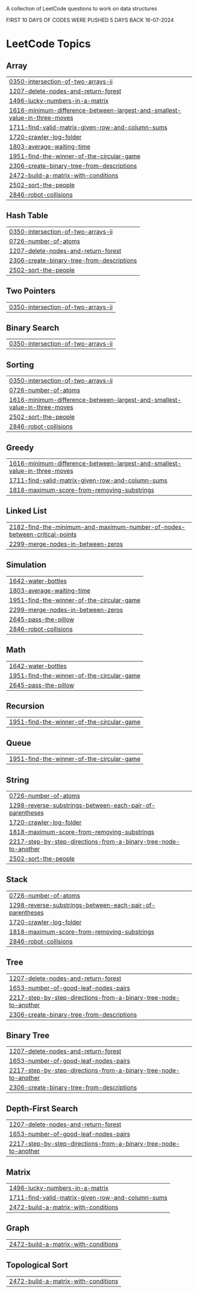 A collection of LeetCode questions to work on data structures

FIRST 10 DAYS OF CODES WERE PUSHED 5 DAYS BACK 16-07-2024
<!---LeetCode Topics Start-->
# LeetCode Topics
## Array
|  |
| ------- |
| [0350-intersection-of-two-arrays-ii](https://github.com/riteshhbhandari/Leetcode/tree/master/0350-intersection-of-two-arrays-ii) |
| [1207-delete-nodes-and-return-forest](https://github.com/riteshhbhandari/Leetcode/tree/master/1207-delete-nodes-and-return-forest) |
| [1496-lucky-numbers-in-a-matrix](https://github.com/riteshhbhandari/Leetcode/tree/master/1496-lucky-numbers-in-a-matrix) |
| [1616-minimum-difference-between-largest-and-smallest-value-in-three-moves](https://github.com/riteshhbhandari/Leetcode/tree/master/1616-minimum-difference-between-largest-and-smallest-value-in-three-moves) |
| [1711-find-valid-matrix-given-row-and-column-sums](https://github.com/riteshhbhandari/Leetcode/tree/master/1711-find-valid-matrix-given-row-and-column-sums) |
| [1720-crawler-log-folder](https://github.com/riteshhbhandari/Leetcode/tree/master/1720-crawler-log-folder) |
| [1803-average-waiting-time](https://github.com/riteshhbhandari/Leetcode/tree/master/1803-average-waiting-time) |
| [1951-find-the-winner-of-the-circular-game](https://github.com/riteshhbhandari/Leetcode/tree/master/1951-find-the-winner-of-the-circular-game) |
| [2306-create-binary-tree-from-descriptions](https://github.com/riteshhbhandari/Leetcode/tree/master/2306-create-binary-tree-from-descriptions) |
| [2472-build-a-matrix-with-conditions](https://github.com/riteshhbhandari/Leetcode/tree/master/2472-build-a-matrix-with-conditions) |
| [2502-sort-the-people](https://github.com/riteshhbhandari/Leetcode/tree/master/2502-sort-the-people) |
| [2846-robot-collisions](https://github.com/riteshhbhandari/Leetcode/tree/master/2846-robot-collisions) |
## Hash Table
|  |
| ------- |
| [0350-intersection-of-two-arrays-ii](https://github.com/riteshhbhandari/Leetcode/tree/master/0350-intersection-of-two-arrays-ii) |
| [0726-number-of-atoms](https://github.com/riteshhbhandari/Leetcode/tree/master/0726-number-of-atoms) |
| [1207-delete-nodes-and-return-forest](https://github.com/riteshhbhandari/Leetcode/tree/master/1207-delete-nodes-and-return-forest) |
| [2306-create-binary-tree-from-descriptions](https://github.com/riteshhbhandari/Leetcode/tree/master/2306-create-binary-tree-from-descriptions) |
| [2502-sort-the-people](https://github.com/riteshhbhandari/Leetcode/tree/master/2502-sort-the-people) |
## Two Pointers
|  |
| ------- |
| [0350-intersection-of-two-arrays-ii](https://github.com/riteshhbhandari/Leetcode/tree/master/0350-intersection-of-two-arrays-ii) |
## Binary Search
|  |
| ------- |
| [0350-intersection-of-two-arrays-ii](https://github.com/riteshhbhandari/Leetcode/tree/master/0350-intersection-of-two-arrays-ii) |
## Sorting
|  |
| ------- |
| [0350-intersection-of-two-arrays-ii](https://github.com/riteshhbhandari/Leetcode/tree/master/0350-intersection-of-two-arrays-ii) |
| [0726-number-of-atoms](https://github.com/riteshhbhandari/Leetcode/tree/master/0726-number-of-atoms) |
| [1616-minimum-difference-between-largest-and-smallest-value-in-three-moves](https://github.com/riteshhbhandari/Leetcode/tree/master/1616-minimum-difference-between-largest-and-smallest-value-in-three-moves) |
| [2502-sort-the-people](https://github.com/riteshhbhandari/Leetcode/tree/master/2502-sort-the-people) |
| [2846-robot-collisions](https://github.com/riteshhbhandari/Leetcode/tree/master/2846-robot-collisions) |
## Greedy
|  |
| ------- |
| [1616-minimum-difference-between-largest-and-smallest-value-in-three-moves](https://github.com/riteshhbhandari/Leetcode/tree/master/1616-minimum-difference-between-largest-and-smallest-value-in-three-moves) |
| [1711-find-valid-matrix-given-row-and-column-sums](https://github.com/riteshhbhandari/Leetcode/tree/master/1711-find-valid-matrix-given-row-and-column-sums) |
| [1818-maximum-score-from-removing-substrings](https://github.com/riteshhbhandari/Leetcode/tree/master/1818-maximum-score-from-removing-substrings) |
## Linked List
|  |
| ------- |
| [2182-find-the-minimum-and-maximum-number-of-nodes-between-critical-points](https://github.com/riteshhbhandari/Leetcode/tree/master/2182-find-the-minimum-and-maximum-number-of-nodes-between-critical-points) |
| [2299-merge-nodes-in-between-zeros](https://github.com/riteshhbhandari/Leetcode/tree/master/2299-merge-nodes-in-between-zeros) |
## Simulation
|  |
| ------- |
| [1642-water-bottles](https://github.com/riteshhbhandari/Leetcode/tree/master/1642-water-bottles) |
| [1803-average-waiting-time](https://github.com/riteshhbhandari/Leetcode/tree/master/1803-average-waiting-time) |
| [1951-find-the-winner-of-the-circular-game](https://github.com/riteshhbhandari/Leetcode/tree/master/1951-find-the-winner-of-the-circular-game) |
| [2299-merge-nodes-in-between-zeros](https://github.com/riteshhbhandari/Leetcode/tree/master/2299-merge-nodes-in-between-zeros) |
| [2645-pass-the-pillow](https://github.com/riteshhbhandari/Leetcode/tree/master/2645-pass-the-pillow) |
| [2846-robot-collisions](https://github.com/riteshhbhandari/Leetcode/tree/master/2846-robot-collisions) |
## Math
|  |
| ------- |
| [1642-water-bottles](https://github.com/riteshhbhandari/Leetcode/tree/master/1642-water-bottles) |
| [1951-find-the-winner-of-the-circular-game](https://github.com/riteshhbhandari/Leetcode/tree/master/1951-find-the-winner-of-the-circular-game) |
| [2645-pass-the-pillow](https://github.com/riteshhbhandari/Leetcode/tree/master/2645-pass-the-pillow) |
## Recursion
|  |
| ------- |
| [1951-find-the-winner-of-the-circular-game](https://github.com/riteshhbhandari/Leetcode/tree/master/1951-find-the-winner-of-the-circular-game) |
## Queue
|  |
| ------- |
| [1951-find-the-winner-of-the-circular-game](https://github.com/riteshhbhandari/Leetcode/tree/master/1951-find-the-winner-of-the-circular-game) |
## String
|  |
| ------- |
| [0726-number-of-atoms](https://github.com/riteshhbhandari/Leetcode/tree/master/0726-number-of-atoms) |
| [1298-reverse-substrings-between-each-pair-of-parentheses](https://github.com/riteshhbhandari/Leetcode/tree/master/1298-reverse-substrings-between-each-pair-of-parentheses) |
| [1720-crawler-log-folder](https://github.com/riteshhbhandari/Leetcode/tree/master/1720-crawler-log-folder) |
| [1818-maximum-score-from-removing-substrings](https://github.com/riteshhbhandari/Leetcode/tree/master/1818-maximum-score-from-removing-substrings) |
| [2217-step-by-step-directions-from-a-binary-tree-node-to-another](https://github.com/riteshhbhandari/Leetcode/tree/master/2217-step-by-step-directions-from-a-binary-tree-node-to-another) |
| [2502-sort-the-people](https://github.com/riteshhbhandari/Leetcode/tree/master/2502-sort-the-people) |
## Stack
|  |
| ------- |
| [0726-number-of-atoms](https://github.com/riteshhbhandari/Leetcode/tree/master/0726-number-of-atoms) |
| [1298-reverse-substrings-between-each-pair-of-parentheses](https://github.com/riteshhbhandari/Leetcode/tree/master/1298-reverse-substrings-between-each-pair-of-parentheses) |
| [1720-crawler-log-folder](https://github.com/riteshhbhandari/Leetcode/tree/master/1720-crawler-log-folder) |
| [1818-maximum-score-from-removing-substrings](https://github.com/riteshhbhandari/Leetcode/tree/master/1818-maximum-score-from-removing-substrings) |
| [2846-robot-collisions](https://github.com/riteshhbhandari/Leetcode/tree/master/2846-robot-collisions) |
## Tree
|  |
| ------- |
| [1207-delete-nodes-and-return-forest](https://github.com/riteshhbhandari/Leetcode/tree/master/1207-delete-nodes-and-return-forest) |
| [1653-number-of-good-leaf-nodes-pairs](https://github.com/riteshhbhandari/Leetcode/tree/master/1653-number-of-good-leaf-nodes-pairs) |
| [2217-step-by-step-directions-from-a-binary-tree-node-to-another](https://github.com/riteshhbhandari/Leetcode/tree/master/2217-step-by-step-directions-from-a-binary-tree-node-to-another) |
| [2306-create-binary-tree-from-descriptions](https://github.com/riteshhbhandari/Leetcode/tree/master/2306-create-binary-tree-from-descriptions) |
## Binary Tree
|  |
| ------- |
| [1207-delete-nodes-and-return-forest](https://github.com/riteshhbhandari/Leetcode/tree/master/1207-delete-nodes-and-return-forest) |
| [1653-number-of-good-leaf-nodes-pairs](https://github.com/riteshhbhandari/Leetcode/tree/master/1653-number-of-good-leaf-nodes-pairs) |
| [2217-step-by-step-directions-from-a-binary-tree-node-to-another](https://github.com/riteshhbhandari/Leetcode/tree/master/2217-step-by-step-directions-from-a-binary-tree-node-to-another) |
| [2306-create-binary-tree-from-descriptions](https://github.com/riteshhbhandari/Leetcode/tree/master/2306-create-binary-tree-from-descriptions) |
## Depth-First Search
|  |
| ------- |
| [1207-delete-nodes-and-return-forest](https://github.com/riteshhbhandari/Leetcode/tree/master/1207-delete-nodes-and-return-forest) |
| [1653-number-of-good-leaf-nodes-pairs](https://github.com/riteshhbhandari/Leetcode/tree/master/1653-number-of-good-leaf-nodes-pairs) |
| [2217-step-by-step-directions-from-a-binary-tree-node-to-another](https://github.com/riteshhbhandari/Leetcode/tree/master/2217-step-by-step-directions-from-a-binary-tree-node-to-another) |
## Matrix
|  |
| ------- |
| [1496-lucky-numbers-in-a-matrix](https://github.com/riteshhbhandari/Leetcode/tree/master/1496-lucky-numbers-in-a-matrix) |
| [1711-find-valid-matrix-given-row-and-column-sums](https://github.com/riteshhbhandari/Leetcode/tree/master/1711-find-valid-matrix-given-row-and-column-sums) |
| [2472-build-a-matrix-with-conditions](https://github.com/riteshhbhandari/Leetcode/tree/master/2472-build-a-matrix-with-conditions) |
## Graph
|  |
| ------- |
| [2472-build-a-matrix-with-conditions](https://github.com/riteshhbhandari/Leetcode/tree/master/2472-build-a-matrix-with-conditions) |
## Topological Sort
|  |
| ------- |
| [2472-build-a-matrix-with-conditions](https://github.com/riteshhbhandari/Leetcode/tree/master/2472-build-a-matrix-with-conditions) |
<!---LeetCode Topics End-->
